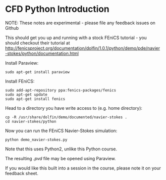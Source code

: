 CFD Python Introduction
=======================

NOTE: These notes are experimental - please file any feedback issues on Github

This should get you up and running with a stock FEniCS tutorial - you should
checkout their tutorial at
<http://fenicsproject.org/documentation/dolfin/1.0.1/python/demo/pde/navier-stokes/python/documentation.html>

Install Paraview:

    sudo apt-get install paraview

Install FEniCS:

    sudo add-apt-repository ppa:fenics-packages/fenics
    sudo apt-get update
    sudo apt-get install fenics

Head to a directory you have write access to (e.g. home directory):

    cp -R /usr/share/dolfin/demo/documented/navier-stokes .
    cd navier-stokes/python

Now you can run the FEniCS Navier-Stokes simulation:

    python demo_navier-stokes.py

Note that this uses Python2, unlike this Python course.

The resulting *.pvd* file may be opened using Paraview.

If you would like this built into a session in the course, please note it on
your feedback sheet.

